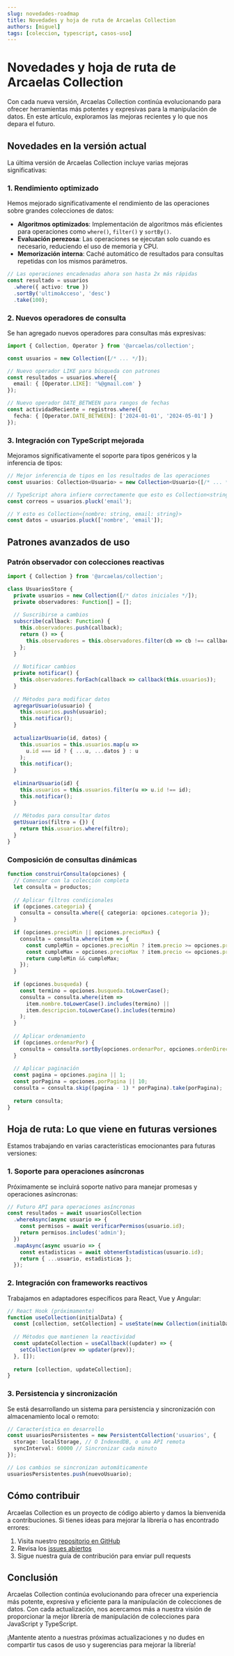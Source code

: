 ```yaml
---
slug: novedades-roadmap
title: Novedades y hoja de ruta de Arcaelas Collection
authors: [miguel]
tags: [coleccion, typescript, casos-uso]
---
```


# Novedades y hoja de ruta de Arcaelas Collection

Con cada nueva versión, Arcaelas Collection continúa evolucionando para ofrecer herramientas más potentes y expresivas para la manipulación de datos. En este artículo, exploramos las mejoras recientes y lo que nos depara el futuro.

<!-- truncate -->

## Novedades en la versión actual

La última versión de Arcaelas Collection incluye varias mejoras significativas:

### 1. Rendimiento optimizado

Hemos mejorado significativamente el rendimiento de las operaciones sobre grandes colecciones de datos:

- **Algoritmos optimizados**: Implementación de algoritmos más eficientes para operaciones como `where()`, `filter()` y `sortBy()`.
- **Evaluación perezosa**: Las operaciones se ejecutan solo cuando es necesario, reduciendo el uso de memoria y CPU.
- **Memorización interna**: Caché automático de resultados para consultas repetidas con los mismos parámetros.

```typescript
// Las operaciones encadenadas ahora son hasta 2x más rápidas
const resultado = usuarios
  .where({ activo: true })
  .sortBy('ultimoAcceso', 'desc')
  .take(100);
```

### 2. Nuevos operadores de consulta

Se han agregado nuevos operadores para consultas más expresivas:

```typescript
import { Collection, Operator } from '@arcaelas/collection';

const usuarios = new Collection([/* ... */]);

// Nuevo operador LIKE para búsqueda con patrones
const resultados = usuarios.where({
  email: { [Operator.LIKE]: '%@gmail.com' }
});

// Nuevo operador DATE_BETWEEN para rangos de fechas
const actividadReciente = registros.where({
  fecha: { [Operator.DATE_BETWEEN]: ['2024-01-01', '2024-05-01'] }
});
```

### 3. Integración con TypeScript mejorada

Mejoramos significativamente el soporte para tipos genéricos y la inferencia de tipos:

```typescript
// Mejor inferencia de tipos en los resultados de las operaciones
const usuarios: Collection<Usuario> = new Collection<Usuario>([/* ... */]);

// TypeScript ahora infiere correctamente que esto es Collection<string>
const correos = usuarios.pluck('email');

// Y esto es Collection<{nombre: string, email: string}>
const datos = usuarios.pluck(['nombre', 'email']);
```

## Patrones avanzados de uso

### Patrón observador con colecciones reactivas

```typescript
import { Collection } from '@arcaelas/collection';

class UsuariosStore {
  private usuarios = new Collection([/* datos iniciales */]);
  private observadores: Function[] = [];
  
  // Suscribirse a cambios
  subscribe(callback: Function) {
    this.observadores.push(callback);
    return () => {
      this.observadores = this.observadores.filter(cb => cb !== callback);
    };
  }
  
  // Notificar cambios
  private notificar() {
    this.observadores.forEach(callback => callback(this.usuarios));
  }
  
  // Métodos para modificar datos
  agregarUsuario(usuario) {
    this.usuarios.push(usuario);
    this.notificar();
  }
  
  actualizarUsuario(id, datos) {
    this.usuarios = this.usuarios.map(u => 
      u.id === id ? { ...u, ...datos } : u
    );
    this.notificar();
  }
  
  eliminarUsuario(id) {
    this.usuarios = this.usuarios.filter(u => u.id !== id);
    this.notificar();
  }
  
  // Métodos para consultar datos
  getUsuarios(filtro = {}) {
    return this.usuarios.where(filtro);
  }
}
```

### Composición de consultas dinámicas

```typescript
function construirConsulta(opciones) {
  // Comenzar con la colección completa
  let consulta = productos;
  
  // Aplicar filtros condicionales
  if (opciones.categoria) {
    consulta = consulta.where({ categoria: opciones.categoria });
  }
  
  if (opciones.precioMin || opciones.precioMax) {
    consulta = consulta.where(item => {
      const cumpleMin = opciones.precioMin ? item.precio >= opciones.precioMin : true;
      const cumpleMax = opciones.precioMax ? item.precio <= opciones.precioMax : true;
      return cumpleMin && cumpleMax;
    });
  }
  
  if (opciones.busqueda) {
    const termino = opciones.busqueda.toLowerCase();
    consulta = consulta.where(item => 
      item.nombre.toLowerCase().includes(termino) || 
      item.descripcion.toLowerCase().includes(termino)
    );
  }
  
  // Aplicar ordenamiento
  if (opciones.ordenarPor) {
    consulta = consulta.sortBy(opciones.ordenarPor, opciones.ordenDireccion || 'asc');
  }
  
  // Aplicar paginación
  const pagina = opciones.pagina || 1;
  const porPagina = opciones.porPagina || 10;
  consulta = consulta.skip((pagina - 1) * porPagina).take(porPagina);
  
  return consulta;
}
```

## Hoja de ruta: Lo que viene en futuras versiones

Estamos trabajando en varias características emocionantes para futuras versiones:

### 1. Soporte para operaciones asíncronas

Próximamente se incluirá soporte nativo para manejar promesas y operaciones asíncronas:

```typescript
// Futuro API para operaciones asíncronas
const resultados = await usuariosCollection
  .whereAsync(async usuario => {
    const permisos = await verificarPermisos(usuario.id);
    return permisos.includes('admin');
  })
  .mapAsync(async usuario => {
    const estadisticas = await obtenerEstadisticas(usuario.id);
    return { ...usuario, estadisticas };
  });
```

### 2. Integración con frameworks reactivos

Trabajamos en adaptadores específicos para React, Vue y Angular:

```typescript
// React Hook (próximamente)
function useCollection(initialData) {
  const [collection, setCollection] = useState(new Collection(initialData));
  
  // Métodos que mantienen la reactividad
  const updateCollection = useCallback((updater) => {
    setCollection(prev => updater(prev));
  }, []);
  
  return [collection, updateCollection];
}
```

### 3. Persistencia y sincronización

Se está desarrollando un sistema para persistencia y sincronización con almacenamiento local o remoto:

```typescript
// Característica en desarrollo
const usuariosPersistentes = new PersistentCollection('usuarios', {
  storage: localStorage, // O IndexedDB, o una API remota
  syncInterval: 60000 // Sincronizar cada minuto
});

// Los cambios se sincronizan automáticamente
usuariosPersistentes.push(nuevoUsuario);
```

## Cómo contribuir

Arcaelas Collection es un proyecto de código abierto y damos la bienvenida a contribuciones. Si tienes ideas para mejorar la librería o has encontrado errores:

1. Visita nuestro [repositorio en GitHub](https://github.com/arcaelas/collection)
2. Revisa los [issues abiertos](https://github.com/arcaelas/collection/issues)
3. Sigue nuestra guía de contribución para enviar pull requests

## Conclusión

Arcaelas Collection continúa evolucionando para ofrecer una experiencia más potente, expresiva y eficiente para la manipulación de colecciones de datos. Con cada actualización, nos acercamos más a nuestra visión de proporcionar la mejor librería de manipulación de colecciones para JavaScript y TypeScript.

¡Mantente atento a nuestras próximas actualizaciones y no dudes en compartir tus casos de uso y sugerencias para mejorar la librería!
